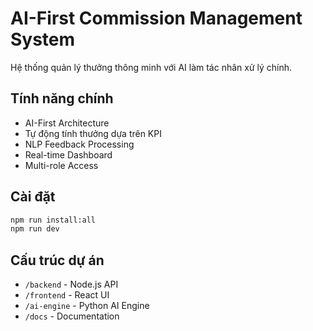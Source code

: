 # AI-First Commission Management System

Hệ thống quản lý thưởng thông minh với AI làm tác nhân xử lý chính.

## Tính năng chính
- AI-First Architecture
- Tự động tính thưởng dựa trên KPI
- NLP Feedback Processing
- Real-time Dashboard
- Multi-role Access

## Cài đặt
```bash
npm run install:all
npm run dev
```

## Cấu trúc dự án
- `/backend` - Node.js API
- `/frontend` - React UI
- `/ai-engine` - Python AI Engine
- `/docs` - Documentation 
